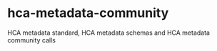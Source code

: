 # hca-metadata-community
HCA metadata standard, HCA metadata schemas and HCA metadata community calls
